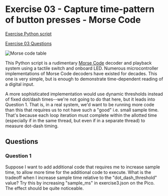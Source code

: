 # Exercise 03 - Capture time-pattern of button presses - Morse Code

[Exercise Python script](./exercise03.py)

[Exercise 03 Questions](#questions)

![Morse code table](https://en.wikipedia.org/wiki/File:International_Morse_Code.svg)

This Python script is a rudimentary
[Morse Code](https://en.wikipedia.org/wiki/Morse_code)
decoder and playback system using a tactile switch and onboard LED.
Numerous microcontroller implementations of Morse Code decoders have existed for decades.
This one is very simple, but is enough to demonstrate time-dependent reading of a digital input.

A more sophisticated implementation would use dynamic thresholds instead of fixed dot/dash times--we're not going to do that here, but it leads into Question 1.
That is, in a real system, we'd want to be running more code than this that requires us to not have such a "good" i.e. small sample time.
That's because each loop iteration must complete within the allotted time (especially if in the same thread, but even if in a separate thread) to measure dot-dash timing.

## Questions

### Question 1

Suppose I want to add additional code that requires me to increase sample time, to allow more time for the additional code to execute.
What is the tradeoff when I increase sample time relative to the "dot_dash_threshold" value?
Try this by increasing "sample_ms" in exercise3.json on the Pico.
The effect should be quite noticeable.
